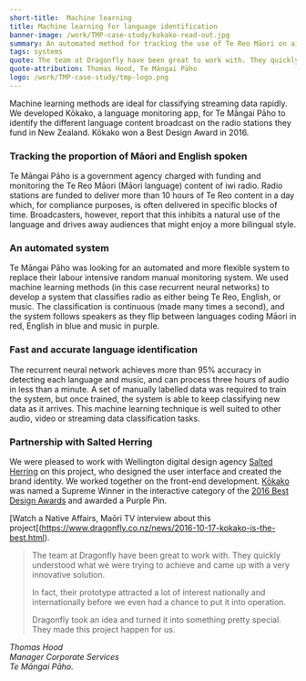 ```yaml
---
short-title:  Machine learning
title: Machine learning for language identification
banner-image: /work/TMP-case-study/kokako-read-out.jpg
summary: An automated method for tracking the use of Te Reo Māori on air.
tags: systems
quote: The team at Dragonfly have been great to work with. They quickly understood what we were trying to achieve and came up with a very innovative solution. 
quote-attribution: Thomas Hood, Te Māngai Pāho
logo: /work/TMP-case-study/tmp-logo.png
---
```


Machine learning methods are ideal for classifying streaming data rapidly. We developed Kōkako, a language monitoring app, for Te Māngai Pāho to identify the different language content broadcast on the radio stations they fund in New Zealand. Kōkako won a Best Design Award in 2016.  
<!--more-->

### Tracking the proportion of Māori and English spoken
Te Māngai Pāho is a government agency charged with funding and monitoring the Te Reo Māori (Māori language) content of iwi radio. Radio stations are funded to deliver more than 10 hours of Te Reo content in a day which, for compliance purposes, is often delivered in specific blocks of time. Broadcasters, however, report that this inhibits a natural use of the language and drives away audiences that might enjoy a more bilingual style. 

### An automated system 
Te Māngai Pāho was looking for an automated and more flexible system to replace their labour intensive random manual monitoring system. We used machine learning methods (in this case recurrent neural networks) to develop a system that classifies radio as either being Te Reo, English, or music. The classification is continuous (made many times a second), and the system follows speakers as they flip between languages coding Māori in red, English in blue and music in purple.  

### Fast and accurate language identification
The recurrent neural network achieves more than 95% accuracy in detecting each language and music, and can process three hours of audio in less than a minute. A set of manually labelled data was required to train the system, but once trained, the system is able to keep classifying new data as it arrives. This machine learning technique is well suited to other audio, video or streaming data classification tasks. 

### Partnership with Salted Herring
We were pleased to work with Wellington digital design agency [Salted Herring](https://www.saltedherring.com/) on this project, who designed the user interface and created the brand identity. We worked together on the front-end development. [Kōkako](https://kokako.co/) was named a Supreme Winner in the interactive category of the [2016 Best Design Awards](https://bestawards.co.nz/interactive/applications/kokako-language-tracking) and awarded a Purple Pin.

[Watch a Native Affairs, Maōri TV interview about this project[(https://www.dragonfly.co.nz/news/2016-10-17-kokako-is-the-best.html). 

> The team at Dragonfly have been great to work with. They quickly understood what 
> we were trying to achieve and came up with a very innovative solution. 
> 
> In fact, their prototype attracted a lot of interest nationally and internationally 
> before we even had a chance to put it into operation.
> 
> Dragonfly took an idea and turned it into something pretty special. They made this 
> project happen for us.

<cite>Thomas Hood<br />
Manager Corporate Services<br />
Te Māngai Pāho.</cite>



